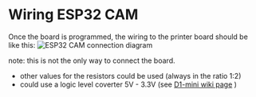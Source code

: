# Wiring ESP32 CAM
Once the board is programmed, the wiring to the printer board should be like this:
![ESP32 CAM connection diagram](https://raw.githubusercontent.com/wiki/luc-github/ESP3D/images/ESP/ESPcam32.png)


note: this is not the only way to connect the board.
* other values for the resistors could be used (always in the ratio 1:2)
* could use a logic level coverter 5V - 3.3V (see [D1-mini wiki page](https://github.com/luc-github/ESP3D/wiki/D1-mini) )
